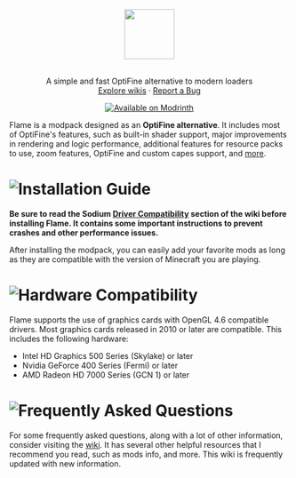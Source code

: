 <div align="center">
  <a href="https://github.com/DKevinn/Flame">
    <img src="https://cdn.modrinth.com/data/cached_images/89a34300c16970a97cad18448c560e2bb86a13af.png" height="90">
  </a>
  <br />
  <br />
  <p align="center">
    A simple and fast OptiFine alternative to modern loaders
    <br />
    <a href="https://github.com/DKevinn/Flame/wiki">Explore wikis</a>
    ·
    <a href="https://github.com/DKevinn/Flame/issues">Report a Bug</a>
  </p>
  <a href="https://modrinth.com/modpack/flame"><img src="https://cdn.jsdelivr.net/npm/@intergrav/devins-badges@3/assets/compact/available/modrinth_vector.svg" alt="Available on Modrinth"></a>
</div>

Flame is a modpack designed as an **OptiFine alternative**. It includes most of OptiFine's features, such as built-in shader support, major improvements in rendering and logic performance, additional features for resource packs to use, zoom features, OptiFine and custom capes support, and [more](https://github.com/DKevinn/Flame/wiki/Give-up-OptiFine).
# ![Installation Guide](https://cdn.modrinth.com/data/cached_images/81bf314e71d0695397f9bb166d86bc1a8472a869.png)
**Be sure to read the Sodium [Driver Compatibility](https://github.com/CaffeineMC/sodium/wiki/Driver-Compatibility) section of the wiki before installing Flame. It contains some important instructions to prevent crashes and other performance issues.**

After installing the modpack, you can easily add your favorite mods as long as they are compatible with the version of Minecraft you are playing.
# ![Hardware Compatibility](https://cdn.modrinth.com/data/cached_images/c62d21a72850c07c222fa1327f9d15ebe08a0cc2.png)
Flame supports the use of graphics cards with OpenGL 4.6 compatible drivers. Most graphics cards released in 2010 or later are compatible. This includes the following hardware:
- Intel HD Graphics 500 Series (Skylake) or later
- Nvidia GeForce 400 Series (Fermi) or later
- AMD Radeon HD 7000 Series (GCN 1) or later
# ![Frequently Asked Questions](https://cdn.modrinth.com/data/cached_images/b6891d898c7001bf4a35c54fa91997aa3da4f5e7.png)
For some frequently asked questions, along with a lot of other information, consider visiting the [wiki](https://github.com/DKevinn/Flame/wiki). It has several other helpful resources that I recommend you read, such as mods info, and more. This wiki is frequently updated with new information.
